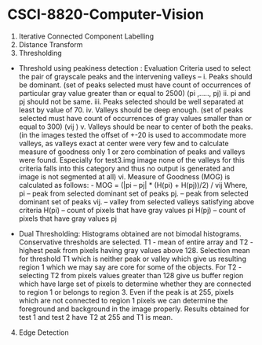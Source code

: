 # CSCI-8820-Computer-Vision
1. Iterative Connected Component Labelling
2. Distance Transform
3. Thresholding 

* Threshold using peakiness detection : Evaluation Criteria used to select the pair of grayscale peaks and the intervening valleys – 
i.	Peaks should be dominant. (set of peaks selected must have count of occurrences of particular gray value greater than or equal to 2500) (pi ,….., pj)
ii.	pi and pj should not be same.
iii.	Peaks selected should be well separated at least by value of 70.
iv.	Valleys should be deep enough. (set of peaks selected must have count of occurrences of gray values smaller than or equal to 300) (vij )
v.	Valleys should be near to center of both the peaks. (in the images tested the offset of +-20 is used to accommodate more valleys, as valleys exact at center were very few and to calculate measure of goodness only 1 or zero combination of peaks and valleys were found. Especially for test3.img image none of the valleys for this criteria falls into this category and thus no output is generated and image is not segmented at all)
vi.	Measure of Goodness (MOG) is calculated as follows: - 
MOG = (|pi – pj| * (H(pi) + H(pj))/2) / vij
	Where, 
		pi      – peak from selected dominant set of peaks 
		pj.        – peak from selected dominant set of peaks 
		vij.       – valley from selected valleys satisfying above criteria 
		H(pi) – count of pixels that have gray values pi
		H(pj) – count of pixels that have gray values pj

* Dual Thresholding: Histograms obtained are not bimodal histograms. Conservative thresholds are selected. T1 - mean of entire array and T2 - highest peak from pixels having gray values above 128. 
Selection mean for threshold T1 which is neither peak or valley which give us resulting region 1 which we may say are core for some of the objects. 
For T2 -  selecting T2 from pixels values greater than 128 give us buffer region which have large set of pixels to determine whether they are connected to region 1 or belongs to region 3. Even if the peak is at 255, pixels which are not connected to region 1 pixels we can determine the foreground and background in the image properly. Results obtained for test 1 and test 2 have T2 at 255 and T1 is mean.

4. Edge Detection
